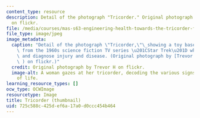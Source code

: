 ```yaml
---
content_type: resource
description: Detail of the photograph "Tricorder." Original photograph by Trevor H
  on flickr.
file: /media/courses/mas-s63-engineering-health-towards-the-tricorder-fall-2013/725c588c425def6a17a0d0ccc454b464_mas-s63f13-th.jpg
file_type: image/jpeg
image_metadata:
  caption: "Detail of the photograph \"Tricorder,\"\_showing a toy based on a device\
    \ from the 1960s science fiction TV series \u201CStar Trek\u201D which could detect\
    \ and diagnose injury and disease. (Original photograph by [Trevor H](http://www.flickr.com/photos/hartsell/4807880990/in/photostream/\
    \ ) on flickr.)"
  credit: Original photograph by Trevor H on flickr.
  image-alt: A woman gazes at her tricorder, decoding the various signs and signals
    of life.
learning_resource_types: []
ocw_type: OCWImage
resourcetype: Image
title: Tricorder (thumbnail)
uid: 725c588c-425d-ef6a-17a0-d0ccc454b464
---
```

